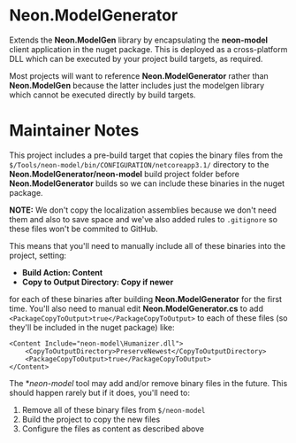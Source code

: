 ﻿Neon.ModelGenerator
===================

Extends the **Neon.ModelGen** library by encapsulating the **neon-model** client application in the nuget package.  This is deployed as a cross-platform DLL which can be executed by your project build targets, as required.

Most projects will want to reference **Neon.ModelGenerator** rather than **Neon.ModelGen** because the latter includes just the modelgen library which cannot be executed directly by build targets.


Maintainer Notes
================

This project includes a pre-build target that copies the binary files from the `$/Tools/neon-model/bin/CONFIGURATION/netcoreapp3.1/` directory to the **Neon.ModelGenerator/neon-model** build project folder before **Neon.ModelGenerator** builds so we can include these binaries in the nuget package.

**NOTE:** We don't copy the localization assemblies because we don't need them and also to save space and we've also added rules to `.gitignore` so these files won't be commited to GitHub.

This means that you'll need to manually include all of these binaries into the project, setting:

* **Build Action: Content**
* **Copy to Output Directory: Copy if newer**

for each of these binaries after building **Neon.ModelGenerator** for the first time.  You'll also need to manual edit **Neon.ModelGenerator.cs** to add `<PackageCopyToOutput>true</PackageCopyToOutput>` to each of these files (so they'll be included in the nuget package) like:

```
<Content Include="neon-model\Humanizer.dll">
    <CopyToOutputDirectory>PreserveNewest</CopyToOutputDirectory>
    <PackageCopyToOutput>true</PackageCopyToOutput>
</Content>
```

The **neon-model* tool may add and/or remove binary files in the future.  This should happen rarely but if it does, you'll need to:

1. Remove all of these binary files from `$/neon-model`
2. Build the project to copy the new files
3. Configure the files as content as described above
